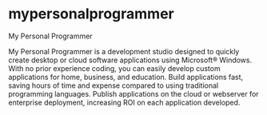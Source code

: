 # mypersonalprogrammer
My Personal Programmer
 
My Personal Programmer is a development studio designed to quickly create desktop or cloud software applications using Microsoft® Windows. With no prior experience coding, you can easily develop custom applications for home, business, and education. Build applications fast, saving hours of time and expense compared to using traditional programming languages. Publish applications on the cloud or webserver for enterprise deployment, increasing ROI on each application developed.







